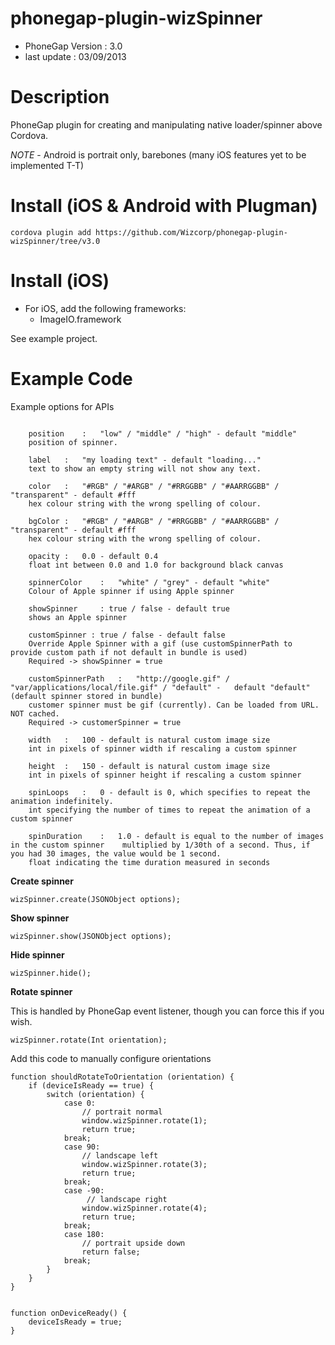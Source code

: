 # phonegap-plugin-wizSpinner 

- PhoneGap Version : 3.0
- last update : 03/09/2013



# Description

PhoneGap plugin for creating and manipulating native loader/spinner above Cordova.

*NOTE* - Android is portrait only, barebones (many iOS features yet to be implemented T-T)

# Install (iOS & Android with Plugman) 

	cordova plugin add https://github.com/Wizcorp/phonegap-plugin-wizSpinner/tree/v3.0

# Install (iOS) 

- For iOS, add the following frameworks:
	- ImageIO.framework
	
See example project.

# Example Code

Example options for APIs
<pre><code>
    position	:	"low" / "middle" / "high" - default "middle"
	position of spinner.
            
    label	:	"my loading text" - default "loading..."
	text to show an empty string will not show any text.

    color	:	"#RGB" / "#ARGB" / "#RRGGBB" / "#AARRGGBB" / "transparent" - default #fff 
	hex colour string with the wrong spelling of colour.

    bgColor	:	"#RGB" / "#ARGB" / "#RRGGBB" / "#AARRGGBB" / "transparent" - default #fff  
	hex colour string with the wrong spelling of colour.

   	opacity	:	0.0 - default 0.4 
	float int between 0.0 and 1.0 for background black canvas

    spinnerColor	:	"white" / "grey" - default "white"
	Colour of Apple spinner if using Apple spinner

	showSpinner		: true / false - default true
	shows an Apple spinner

	customSpinner : true / false - default false
	Override Apple Spinner with a gif (use customSpinnerPath to provide custom path if not default in bundle is used)
	Required -> showSpinner = true

    customSpinnerPath	:	"http://google.gif" / "var/applications/local/file.gif" / "default" - 	default "default" (default spinner stored in bundle)
	customer spinner must be gif (currently). Can be loaded from URL. NOT cached.
	Required -> customerSpinner = true

   	width	:	100 - default is natural custom image size
	int in pixels of spinner width if rescaling a custom spinner

    height	:	150 - default is natural custom image size
	int in pixels of spinner height if rescaling a custom spinner

    spinLoops	:	0 - default is 0, which specifies to repeat the animation indefinitely.
	int specifying the number of times to repeat the animation of a custom spinner

    spinDuration	:	1.0 - default is equal to the number of images in the custom spinner 	multiplied by 1/30th of a second. Thus, if you had 30 images, the value would be 1 second.
	float indicating the time duration measured in seconds
</code></pre>

**Create spinner**

	wizSpinner.create(JSONObject options);

**Show spinner**

	wizSpinner.show(JSONObject options);

**Hide spinner**<br />
	
	wizSpinner.hide(); 

**Rotate spinner**

This is handled by PhoneGap event listener, though you can force this if you wish.

	wizSpinner.rotate(Int orientation);

Add this code to manually configure orientations
	
	function shouldRotateToOrientation (orientation) {
  		if (deviceIsReady == true) {
    		switch (orientation) {
        		case 0:
            		// portrait normal
            		window.wizSpinner.rotate(1);
            		return true;
            	break;
        		case 90:
            		// landscape left
            		window.wizSpinner.rotate(3);
            		return true;
            	break;
        		case -90:
       				 // landscape right
            		window.wizSpinner.rotate(4);
            		return true;
            	break;
        		case 180:
        			// portrait upside down
            		return false;
            	break;
    		}
    	}
	}


	function onDeviceReady() {
   		deviceIsReady = true;
	}
